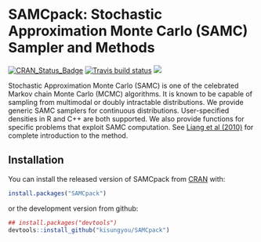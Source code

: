 <!-- README.md is generated from README.Rmd. Please edit that file -->
SAMCpack: Stochastic Approximation Monte Carlo (SAMC) Sampler and Methods
=========================================================================

[![CRAN\_Status\_Badge](http://www.r-pkg.org/badges/version/SAMCpack?color=green)](https://CRAN.R-project.org/package=SAMCpack) [![Travis build status](https://travis-ci.org/kisungyou/SAMCpack.svg?branch=master)](https://travis-ci.org/kisungyou/SAMCpack) [![](https://cranlogs.r-pkg.org/badges/SAMCpack)](https://cran.r-project.org/package=SAMCpack)

Stochastic Approximation Monte Carlo (SAMC) is one of the celebrated Markov chain Monte Carlo (MCMC) algorithms. It is known to be capable of sampling from multimodal or doubly intractable distributions. We provide generic SAMC samplers for continuous distributions. User-specified densities in R and C++ are both supported. We also provide functions for specific problems that exploit SAMC computation. See [Liang et al (2010)](https://onlinelibrary.wiley.com/doi/book/10.1002/9780470669723) for complete introduction to the method.

Installation
------------

You can install the released version of SAMCpack from [CRAN](https://CRAN.R-project.org) with:

``` r
install.packages("SAMCpack")
```

or the development version from github:

``` r
## install.packages("devtools")
devtools::install_github("kisungyou/SAMCpack")
```
